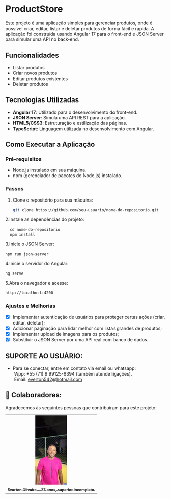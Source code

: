 # ProductStore

Este projeto é uma aplicação simples para gerenciar produtos, onde é possível criar, editar, listar e deletar produtos de forma fácil e rápida. A aplicação foi construída usando Angular 17 para o front-end e JSON Server para simular uma API no back-end.

## Funcionalidades

- Listar produtos
- Criar novos produtos
- Editar produtos existentes
- Deletar produtos

## Tecnologias Utilizadas

- **Angular 17**: Utilizado para o desenvolvimento do front-end.
- **JSON Server**: Simula uma API REST para a aplicação.
- **HTML5/CSS3**: Estruturação e estilização das páginas.
- **TypeScript**: Linguagem utilizada no desenvolvimento com Angular.

## Como Executar a Aplicação

### Pré-requisitos

- Node.js instalado em sua máquina.
- npm (gerenciador de pacotes do Node.js) instalado.

### Passos

1. Clone o repositório para sua máquina:
   ```bash
   git clone https://github.com/seu-usuario/nome-do-repositorio.git
   ```

2.Instale as dependências do projeto:

```
  cd nome-do-repositorio
  npm install
```

3.Inicie o JSON Server:

```
npm run json-server

```

4.Inicie o servidor do Angular:

```
ng serve

```

5.Abra o navegador e acesse:

```
http://localhost:4200

```

### Ajustes e Melhorias

- [x] Implementar autenticação de usuários para proteger certas ações (criar, editar, deletar);
- [x] Adicionar paginação para lidar melhor com listas grandes de produtos;
- [x] Implementar upload de imagens para os produtos;
- [x] Substituir o JSON Server por uma API real com banco de dados.

## SUPORTE AO USUÁRIO:
- Para se conectar, entre em contato via email ou whatsapp:<br>
   &nbsp;Wpp: +55 (71) 9 99125-6394 (também atende ligações).<br>
    &nbsp;Email: everton542@hotmail.com

## 🤝 Colaboradores:

Agradecemos às seguintes pessoas que contribuíram para este projeto:

<table>
  <tr>
    <td align="center">
      <a href="https://www.linkedin.com/in/everton-oliveira-b02a85150/">
        <img src="img/perfilEverton.jpeg" width="100px;" alt="Foto de Everton Oliveira"/><br>
        <sub>
          <b>Everton Oliveira - 27 anos, superior incompleto.</b>
        </sub>
      </a>
    </td>
</table>
